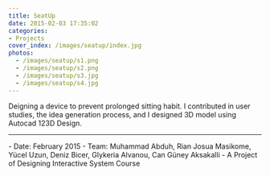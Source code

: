 ```yaml
---
title: SeatUp
date: 2015-02-03 17:35:02
categories: 
- Projects
cover_index: /images/seatup/index.jpg
photos:
  - /images/seatup/s1.png
  - /images/seatup/s2.png
  - /images/seatup/s3.jpg
  - /images/seatup/s4.jpg
---
```

Deigning a device to prevent prolonged sitting habit. I contributed in user studies, the idea generation process, and I designed 3D model using Autocad 123D Design. <!-- more --> 
<hr>
- Date: February 2015
- Team: Muhammad Abduh, Rian Josua Masikome, Yücel Uzun, Deniz Bicer, Glykeria Alvanou, Can Güney Aksakalli
- A Project of Designing Interactive System Course
